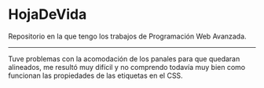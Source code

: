 # HojaDeVida
Repositorio en la que tengo los trabajos de Programación Web Avanzada.

---

Tuve problemas con la acomodación de los panales para que quedaran alineados, me resultó muy difícil y no comprendo todavía muy bien como funcionan las propiedades de las etiquetas en el CSS.
